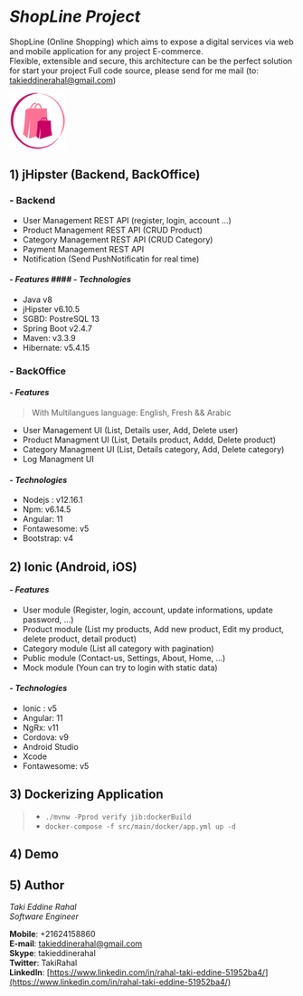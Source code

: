 
  
    
# ***ShopLine Project***   
ShopLine (Online Shopping) which aims to expose a digital services via web and mobile application for any project E-commerce.  
Flexible, extensible and secure, this architecture can be the perfect solution for start your project 
Full code source, please send for me mail (to: takieddinerahal@gmail.com) 
  
![](https://github.com/TakiRahal/ShopLineProject/blob/main/EcommerceMobile/src/assets/imgs/logo.png)  
  
    
## 1) jHipster (Backend, BackOffice)    
 ###  - Backend 
- User Management REST API (register, login, account ...)  
- Product Management REST API (CRUD Product)  
- Category Management REST API (CRUD Category)  
- Payment Management REST API  
- Notification (Send PushNotificatin for real time)  
#### - *Features* #### - *Technologies*    
 - Java v8    
- jHipster v6.10.5    
- SGBD: PostreSQL 13    
- Spring Boot v2.4.7   
- Maven: v3.3.9    
- Hibernate: v5.4.15    
    
     
###  - BackOffice    
#### - *Features* 

>  With Multilangues language: English, Fresh && Arabic

  
- User Management UI (List, Details user, Add, Delete user)  
- Product Managment UI (List, Details product, Addd, Delete product)  
- Category Managment UI (List, Details category, Add, Delete category)  
- Log Managment UI  
  
#### - *Technologies*    
- Nodejs : v12.16.1  
- Npm: v6.14.5
- Angular: 11    
- Fontawesome: v5    
- Bootstrap: v4    
    
## 2) Ionic (Android, iOS)  
#### - *Features* 

- User module (Register, login, account, update informations, update password, ...)
- Product module (List my products, Add new product, Edit my product, delete product, detail product)
- Category module (List all category  with pagination)  
- Public module (Contact-us, Settings, About, Home, ...)
- Mock module (Youn can try to login with static data)
  
#### - *Technologies*    
- Ionic : v5 
- Angular: 11   
- NgRx: v11
- Cordova: v9
- Android Studio
- Xcode 
- Fontawesome: v5    
  
## 3) Dockerizing Application   
    
> - `./mvnw -Pprod verify jib:dockerBuild`  
> - `docker-compose -f src/main/docker/app.yml up -d`  
  
## 4) Demo  
  
## 5) Author  
  
*Taki Eddine Rahal*  
*Software Engineer*  
  
**Mobile**: +21624158860  
**E-mail**: [takieddinerahal@gmail.com](mailto:takieddinerahal@gmail.com)    
**Skype**: takieddinerahal    
**Twitter**: TakiRahal  
**LinkedIn**: [https://www.linkedin.com/in/rahal-taki-eddine-51952ba4/](https://www.linkedin.com/in/rahal-taki-eddine-51952ba4/)